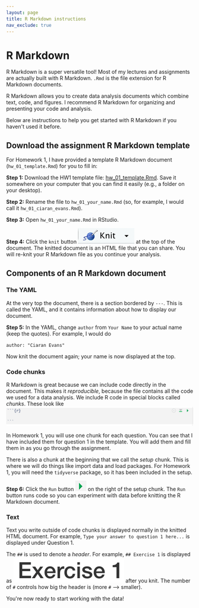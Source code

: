 ```yaml
---
layout: page
title: R Markdown instructions
nav_exclude: true
---
```


# R Markdown

R Markdown is a super versatile tool! Most of my lectures and assignments are actually built with R Markdown. `.Rmd` is the file extension for R Markdown documents.

R Markdown allows you to create data analysis documents which combine text, code, and figures. I recommend R Markdown for organizing and presenting your code and analysis.

Below are instructions to help you get started with R Markdown if you haven't used it before.

## Download the assignment R Markdown template

For Homework 1, I have provided a template R Markdown document (`hw_01_template.Rmd`) for you to fill in:

**Step 1:** Download the HW1 template file: [hw_01_template.Rmd](https://sta214-s23.github.io/homework/hw_01_template.Rmd). Save it somewhere on your computer that you can find it easily (e.g., a folder on your desktop).

**Step 2:** Rename the file to `hw_01_your_name.Rmd` (so, for example, I would call it `hw_01_ciaran_evans.Rmd`).

**Step 3:** Open `hw_01_your_name.Rmd` in RStudio.

**Step 4:** Click the `knit` button ![](rmarkdown_knit_button.png) at the top of the document. The knitted document is an HTML file that you can share. You will re-knit your R Markdown file as you continue your analysis.

## Components of an R Markdown document

### The YAML
At the very top the document, there is a section bordered by `---`. This is called the YAML, and it contains information about how to display our document. 

**Step 5:** In the YAML, change `author` from `Your Name` to your actual name (keep the quotes). For example, I would do
```
author: "Ciaran Evans"
```
Now knit the document again; your name is now displayed at the top.

### Code chunks

R Markdown is great because we can include code directly in the document. This makes it *reproducible*, because the file contains all the code we used for a data analysis. We include R code in special blocks called *chunks*. These look like
![](rmarkdown_new_code_chunk.png)

In Homework 1, you will use one chunk for each question. You can see that I have included them for question 1 in the template. You will add them and fill them in as you go through the assignment.

There is also a chunk at the beginning that we call the *setup* chunk. This is where we will do things like import data and load packages. For Homework 1, you will need the `tidyverse` package, so it has been included in the setup.

**Step 6:** Click the `Run` button ![](rmarkdown_chunk_run_button.png) on the right of the setup chunk. The `Run` button runs code so you can experiment with data before knitting the R Markdown document.

### Text

Text you write outside of code chunks is displayed normally in the knitted HTML document. For example, `Type your answer to question 1 here...` is displayed under Question 1.

The `##` is used to denote a *header*. For example, `## Exercise 1` is displayed as
![](exercise_1_img.png)
after you knit. The number of `#` controls how big the header is (more `#` --> smaller).

You're now ready to start working with the data! 
